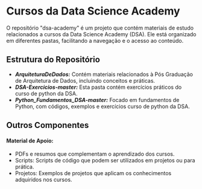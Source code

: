 # Cursos da Data Science Academy

O repositório "dsa-academy" é um projeto que contém materiais de estudo relacionados a cursos da Data Science Academy (DSA). Ele está organizado em diferentes pastas, facilitando a navegação e o acesso ao conteúdo.

## Estrutura do Repositório

- ***ArquiteturaDeDados:*** Contém materiais relacionados à Pós Graduação de Arquitetura de Dados, incluindo conceitos e práticas.
- ***DSA-Exercicios-master:*** Esta pasta contém exercícios práticos do curso de python da DSA.
- ***Python_Fundamentos_DSA-master:*** Focado em fundamentos de Python, com códigos, exemplos e exercícios curso de python da DSA.

## Outros Componentes
#### Material de Apoio:
- PDFs e resumos que complementam o aprendizado dos cursos.
- Scripts: Scripts de código que podem ser utilizados em projetos ou para prática.
- Projetos: Exemplos de projetos que aplicam os conhecimentos adquiridos nos cursos.

